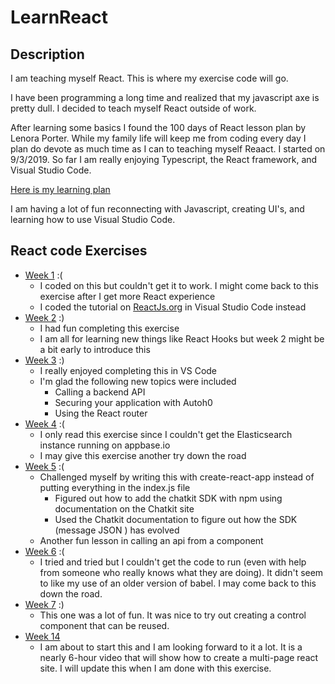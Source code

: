 # LearnReact

## Description
I am teaching myself React. This is where my exercise code will go.

I have been programming a long time and realized that my javascript axe is pretty dull. I decided to teach myself React outside of work.

After learning some basics I found the 100 days of React lesson plan by Lenora Porter. While my family life will keep me from coding every day I plan do devote as much time as I can to teaching myself Reaact. I started on 9/3/2019. So far I am really enjoying Typescript, the React framework, and Visual Studio Code.

[Here is my learning plan](https://medium.com/@LenoraPorter/learning-react-in-100-days-229c45d906a3 "Learn React in 100 Days by Lenora Porter")

I am having a lot of fun reconnecting with Javascript, creating UI's, and learning how to use Visual Studio Code.


## React code Exercises

* [Week 1](https://scotch.io/tutorials/build-a-mini-netflix-with-react-in-10-minutes?source=post_page--------------------------- "Build a Mini Netflix with React in 10 Minutes") :(
    * I coded on this but couldn't get it to work. I might come back to this exercise after I get more React experience
    * I coded the tutorial on [ReactJs.org](https://reactjs.org/tutorial/tutorial.html) in Visual Studio Code instead
* [Week 2](https://scotch.io/tutorials/build-a-react-to-do-app-with-react-hooks-no-class-components?source=post_page-----229c45d906a3---------------------- "Build a React To-Do App with React Hooks (No Class Components)") :)
    * I had fun completing this exercise
    * I am all for learning new things like React Hooks but week 2 might be a bit early to introduce this
* [Week 3](https://auth0.com/blog/react-tutorial-building-and-securing-your-first-app/?source=post_page-----229c45d906a3---------------------- "React Tutorial: Building and Securing Your First App") :)
    * I really enjoyed completing this in VS Code
    * I'm glad the following new topics were included
        * Calling a backend API
        * Securing your application with Autoh0
        * Using the React router
* [Week 4](https://scotch.io/tutorials/build-an-airbnb-clone-with-react-and-elasticsearch?source=post_page-----229c45d906a3---------------------- "Build an Airbnb Clone with React and ElasticSearch") :(
    * I only read this exercise since I couldn't get the Elasticsearch instance running on appbase.io
    * I may give this exercise another try down the road
* [Week 5](https://www.freecodecamp.org/news/how-to-build-a-react-js-chat-app-in-10-minutes-c9233794642b/?source=post_page-----229c45d906a3---------------------- "Learn to build a React chat app in 10 minutes - React JS tutorial") :(
    * Challenged myself by writing this with create-react-app instead of putting everything in the index.js file
		* Figured out how to add the chatkit SDK with npm using documentation on the Chatkit site
		* Used the Chatkit documentation to figure out how the SDK (message JSON ) has evolved
    * Another fun lesson in calling an api from a component
* [Week 6](https://www.fullstackreact.com/articles/react-tutorial-cloning-yelp/?source=post_page-----229c45d906a3---------------------- "React Tutorial: Cloning Yelp") :(
    * I tried and tried but I couldn't get the code to run (even with help from someone who really knows what they are doing). It didn't seem to like my use of an older version of babel. I may come back to this down the road.
* [Week 7](https://blog.flowandform.agency/create-a-custom-calendar-in-react-3df1bfd0b728 "Create a custom calendar in React") :)
    * This one was a lot of fun. It was nice to try out creating a control component that can be reused.
* [Week 14](https://www.youtube.com/watch?v=ScDWrogElmo&feature=youtu.be "React Project - Beach Resort")
    * I am about to start this and I am looking forward to it a lot. It is a nearly 6-hour video that will show how to create a multi-page react site. I will update this when I am done with this exercise.
